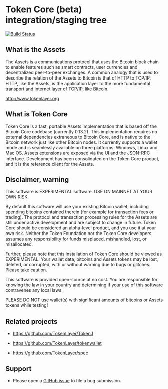 Token Core (beta) integration/staging tree
=========================================

[![Build Status](https://travis-ci.org/TokenLayer/tokencore.svg?branch=tokencore-0.0.10)](https://travis-ci.org/TokenLayer/tokencore)

What is the Assets
----------------------
The Assets is a communications protocol that uses the Bitcoin block chain to enable features such as smart contracts, user currencies and decentralized peer-to-peer exchanges. A common analogy that is used to describe the relation of the Assets to Bitcoin is that of HTTP to TCP/IP: HTTP, like the Assets, is the application layer to the more fundamental transport and internet layer of TCP/IP, like Bitcoin.

http://www.tokenlayer.org

What is Token Core
-----------------

Token Core is a fast, portable Assets implementation that is based off the Bitcoin Core codebase (currently 0.13.2). This implementation requires no external dependencies extraneous to Bitcoin Core, and is native to the Bitcoin network just like other Bitcoin nodes. It currently supports a wallet mode and is seamlessly available on three platforms: Windows, Linux and Mac OS. Assets extensions are exposed via the UI and the JSON-RPC interface. Development has been consolidated on the Token Core product, and it is the reference client for the Assets.

Disclaimer, warning
-------------------
This software is EXPERIMENTAL software. USE ON MAINNET AT YOUR OWN RISK.

By default this software will use your existing Bitcoin wallet, including spending bitcoins contained therein (for example for transaction fees or trading).
The protocol and transaction processing rules for the Assets are still under active development and are subject to change in future.
Token Core should be considered an alpha-level product, and you use it at your own risk. Neither the Token Foundation nor the Token Core developers assumes any responsibility for funds misplaced, mishandled, lost, or misallocated.

Further, please note that this installation of Token Core should be viewed as EXPERIMENTAL. Your wallet data, bitcoins and Assets tokens may be lost, deleted, or corrupted, with or without warning due to bugs or glitches. Please take caution.

This software is provided open-source at no cost. You are responsible for knowing the law in your country and determining if your use of this software contravenes any local laws.

PLEASE DO NOT use wallet(s) with significant amounts of bitcoins or Assets tokens while testing!

Related projects
----------------

* https://github.com/TokenLayer/TokenJ

* https://github.com/TokenLayer/tokenwallet

* https://github.com/TokenLayer/spec

Support
-------

* Please open a [GitHub issue](https://github.com/TokenLayer/tokencore/issues) to file a bug submission.
